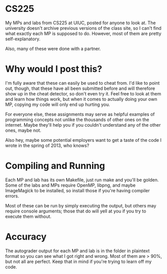 CS225
=====

My MPs and labs from CS225 at UIUC, posted for anyone to look at. The university doesn't archive previous versions of the class site, so I can't find what exactly each MP is supposed to do. However, most of them are pretty self-explanatory.

Also, many of these were done with a partner.

Why would I post this?
======================

I'm fully aware that these can easily be used to cheat from. I'd like to point out, though, that these have all been submitted before and will therefore show up in the cheat detector, so don't even try it. Feel free to look at them and learn how things work, but when it comes to actually doing your own MP, copying my code will only end up hurting you.

For everyone else, these assignments may serve as helpful examples of programming concepts not unlike the thousands of other ones on the internet. Maybe they'll help you if you couldn't understand any of the other ones, maybe not.

Also hey, maybe some potential employers want to get a taste of the code I wrote in the spring of 2013, who knows?

Compiling and Running
=====================

Each MP and lab has its own Makefile, just run make and you'll be golden. Some of the labs and MPs require OpenMP, libpng, and maybe ImageMagick to be installed, so install those if you're having compiler errors.

Most of these can be run by simply executing the output, but others may require console arguments; those that do will yell at you if you try to execute them without.

Accuracy
========

The autograder output for each MP and lab is in the folder in plaintext format so you can see what I got right and wrong. Most of them are > 90%, but not all are perfect. Keep that in mind if you're trying to learn off my code.